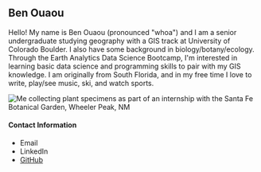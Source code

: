 ## Ben Ouaou
Hello! My name is Ben Ouaou (pronounced "whoa") and I am a senior undergraduate studying geography with a GIS track at University of Colorado Boulder. I also have some background in biology/botany/ecology. Through the Earth Analytics Data Science Bootcamp, I'm interested in learning basic data science and programming skills to pair with my GIS knowledge. I am originally from South Florida, and in my free time I love to write, play/see music, ski, and watch sports.

![Me collecting plant specimens as part of an internship with the Santa Fe Botanical Garden, Wheeler Peak, NM](https://visitsfbg.org/wp-content/uploads/Ben-Ouaou-Jankowski-intern.jpg "Collecting plant specimens at Wheeler Peak, NM!")

#### Contact Information
* Email
* LinkedIn
* [GitHub](https://github.com/bwhoa2299)
